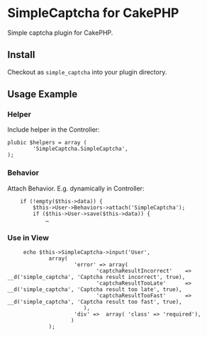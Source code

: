 SimpleCaptcha for CakePHP
=========================

Simple captcha plugin for CakePHP.

Install
-------

Checkout as `simple_captcha` into your plugin directory.

Usage Example
-------------
### Helper ###

Include helper in the Controller:

	plubic $helpers = array (
			'SimpleCaptcha.SimpleCaptcha',
	);


### Behavior ###

Attach Behavior. E.g. dynamically in Controller:

		if (!empty($this->data)) {
			$this->User->Behaviors->attach('SimpleCaptcha');
			if ($this->User->save($this->data)) { 
				…


### Use in View ###

		 echo $this->SimpleCaptcha->input('User', 
				 array(
						 'error' => array(
								'captchaResultIncorrect' 	=> __d('simple_captcha', 'Captcha result incorrect', true),
								'captchaResultTooLate' 		=> __d('simple_captcha', 'Captcha result too late', true),
								'captchaResultTooFast' 		=> __d('simple_captcha', 'Captcha result too fast', true),
							),
						 'div' =>  array( 'class' => 'required'),
						)
				 );


